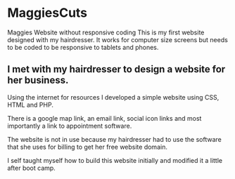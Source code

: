 # MaggiesCuts

Maggies Website without responsive coding
This is my first website designed with my hairdresser.
It works for computer size screens but needs to be coded to be responsive to tablets and phones.

## I met with my hairdresser to design a website for her business.

Using the internet for resources I developed a simple website using CSS, HTML and PHP.

There is a google map link, an email link, social icon links and most importantly a link to appointment software.

The website is not in use because my hairdresser had to use the software that she uses for billing to get her free website domain.

I self taught myself how to build this website initially and modified it a little after boot camp.
